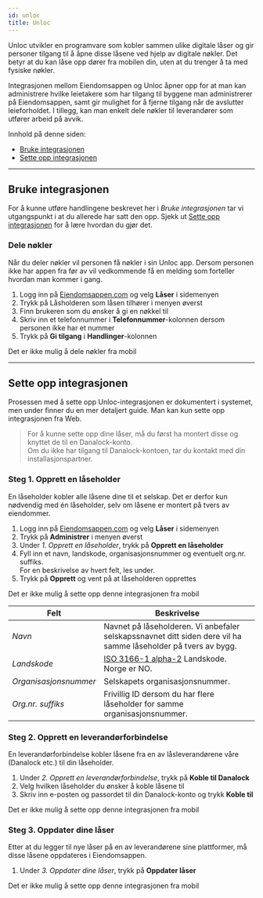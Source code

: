 ```yaml
---
id: unloc
title: Unloc
---
```


Unloc utvikler en programvare som kobler sammen ulike digitale låser og gir personer tilgang til å åpne disse låsene ved hjelp av digitale nøkler. Det betyr at du kan låse opp dører fra mobilen din, uten at du trenger å ta med fysiske nøkler.

Integrasjonen mellom Eiendomsappen og Unloc åpner opp for at man kan administrere hvilke leietakere som har tilgang til byggene man administrerer på Eiendomsappen, samt gir mulighet for å fjerne tilgang når de avslutter leieforholdet. I tillegg, kan man enkelt dele nøkler til leverandører som utfører arbeid på avvik.

Innhold på denne siden:
- [Bruke integrasjonen](#bruke-integrasjonen)
- [Sette opp integrasjonen](#sette-opp-integrasjonen)

---

## Bruke integrasjonen
For å kunne utføre handlingene beskrevet her i _Bruke integrasjonen_ tar vi utgangspunkt i at du allerede har satt den opp. Sjekk ut [Sette opp integrasjonen](#sette-opp-integrasjonen) for å lære hvordan du gjør det.


### Dele nøkler
Når du deler nøkler vil personen få nøkler i sin Unloc app. Dersom personen ikke har appen fra før av vil vedkommende få en melding som forteller hvordan man kommer i gang.

<!--DOCUSAURUS_CODE_TABS-->
<!--Web-->
1. Logg inn på [Eiendomsappen.com](https://eiendomsappen.com/dashboard) og velg **Låser** i sidemenyen
1. Trykk på Låsholderen som låsen tilhører i menyen øverst
1. Finn brukeren som du ønsker å gi en nøkkel til
1. Skriv inn et telefonnummer i **Telefonnummer**-kolonnen dersom personen ikke har et nummer
1. Trykk på **Gi tilgang** i **Handlinger**-kolonnen
<!--Mobil-->
Det er ikke mulig å dele nøkler fra mobil
<!--END_DOCUSAURUS_CODE_TABS-->



---

## Sette opp integrasjonen
Prosessen med å sette opp Unloc-integrasjonen er dokumentert i systemet, men under finner du en mer detaljert guide. Man kan kun sette opp integrasjonen fra Web.

> For å kunne sette opp dine låser, må du først ha montert disse og knyttet de til en Danalock-konto.<br>Om du ikke har tilgang til Danalock-kontoen, tar du kontakt med din installasjonspartner.

### Steg 1. Opprett en låseholder
En låseholder kobler alle låsene dine til et selskap. Det er derfor kun nødvendig med én låseholder, selv om låsene er montert på tvers av eiendommer.

<!--DOCUSAURUS_CODE_TABS-->
<!--Web-->
1. Logg inn på [Eiendomsappen.com](https://eiendomsappen.com/dashboard) og velg **Låser** i sidemenyen
1. Trykk på **Administrer** i menyen øverst
1. Under _1. Opprett en låseholder_, trykk på **Opprett en låseholder**
1. Fyll inn et navn, landskode, organisasjonsnummer og eventuelt org.nr. suffiks.<br>For en beskrivelse av hvert felt, les under.
1. Trykk på **Opprett** og vent på at låseholderen opprettes
<!--Mobil-->
Det er ikke mulig å sette opp denne integrasjonen fra mobil
<!--END_DOCUSAURUS_CODE_TABS-->

| Felt | Beskrivelse|
|------|------------|
| _Navn_ | Navnet på låseholderen. Vi anbefaler selskapssnavnet ditt siden dere vil ha samme låseholder på tvers av bygg. |
| _Landskode_	| [ISO 3166-1 alpha-2](https://en.wikipedia.org/wiki/ISO_3166-1_alpha-2) Landskode. Norge er NO. |
| _Organisasjonsnummer_ | Selskapets organisasjonsnummer. |
| _Org.nr. suffiks_ | Frivillig ID dersom du har flere låseholder for samme organisasjonsnummer. |


### Steg 2. Opprett en leverandørforbindelse
En leverandørforbindelse kobler låsene fra en av låsleverandørene våre (Danalock etc.) til din låseholder.

<!--DOCUSAURUS_CODE_TABS-->
<!--Web-->
1. Under _2. Opprett en leverandørforbindelse_, trykk på **Koble til Danalock**
1. Velg hvilken låseholder du ønsker å koble låsene til
1. Skriv inn e-posten og passordet til din Danalock-konto og trykk **Koble til**
<!--Mobil-->
Det er ikke mulig å sette opp denne integrasjonen fra mobil
<!--END_DOCUSAURUS_CODE_TABS-->

### Steg 3. Oppdater dine låser
Etter at du legger til nye låser på en av leverandørene sine plattformer, må disse låsene oppdateres i Eiendomsappen.

<!--DOCUSAURUS_CODE_TABS-->
<!--Web-->
1. Under _3. Oppdater dine låser_, trykk på **Oppdater låser**
<!--Mobil-->
Det er ikke mulig å sette opp denne integrasjonen fra mobil
<!--END_DOCUSAURUS_CODE_TABS-->

